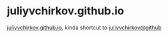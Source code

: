 # juliyvchirkov.github.io
[juliyvchirkov.github.io](https://juliyvchirkov.github.io), kindа shortcut to [juliyvchirkov@github](https://github.com/juliyvchirkov)
